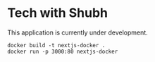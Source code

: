 # Tech with Shubh

This application is currently under development.

```
docker build -t nextjs-docker .
docker run -p 3000:80 nextjs-docker
```